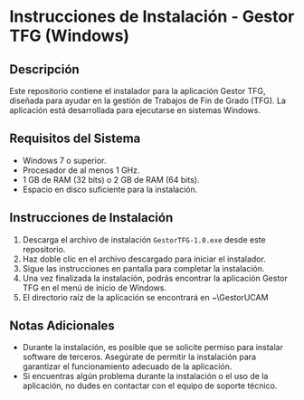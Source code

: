 # Instrucciones de Instalación - Gestor TFG (Windows)

## Descripción

Este repositorio contiene el instalador para la aplicación Gestor TFG, diseñada para ayudar en la gestión de Trabajos de Fin de Grado (TFG). La aplicación está desarrollada para ejecutarse en sistemas Windows.

## Requisitos del Sistema

- Windows 7 o superior.
- Procesador de al menos 1 GHz.
- 1 GB de RAM (32 bits) o 2 GB de RAM (64 bits).
- Espacio en disco suficiente para la instalación.

## Instrucciones de Instalación

1. Descarga el archivo de instalación `GestorTFG-1.0.exe` desde este repositorio.
2. Haz doble clic en el archivo descargado para iniciar el instalador.
3. Sigue las instrucciones en pantalla para completar la instalación.
4. Una vez finalizada la instalación, podrás encontrar la aplicación Gestor TFG en el menú de inicio de Windows.
5. El directorio raíz de la aplicación se encontrará en ~\GestorUCAM

## Notas Adicionales

- Durante la instalación, es posible que se solicite permiso para instalar software de terceros. Asegúrate de permitir la instalación para garantizar el funcionamiento adecuado de la aplicación.
- Si encuentras algún problema durante la instalación o el uso de la aplicación, no dudes en contactar con el equipo de soporte técnico.
